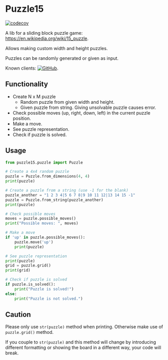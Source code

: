 # Puzzle15

[![codecov](https://codecov.io/gh/EvalVis/Puzzle15/branch/main/graph/badge.svg)](https://codecov.io/gh/EvalVis/Puzzle15)

A lib for a sliding block puzzle game: https://en.wikipedia.org/wiki/15_puzzle.

Allows making custom width and height puzzles.

Puzzles can be randomly generated or given as input.

Known clients: [![GitHub](https://img.shields.io/badge/GitHub-EvalVis/Puzzle15Gym-black?style=flat&logo=github)](https://github.com/EvalVis/Puzzle1Gym).

## Functionality
- Create N x M puzzle
    - Random puzzle from given width and height.
    - Given puzzle from string. Giving unsolvable puzzle causes error.
- Check possible moves (up, right, down, left) in the current puzzle position.
- Make a move.
- See puzzle representation.
- Check if puzzle is solved.

## Usage

```python
from puzzle15.puzzle import Puzzle

# Create a 4x4 random puzzle
puzzle = Puzzle.from_dimensions(4, 4)
print(puzzle)

# Create a puzzle from a string (use -1 for the blank)
puzzle_another = "1 2 3 4|5 6 7 8|9 10 11 12|13 14 15 -1"
puzzle = Puzzle.from_string(puzzle_another)
print(puzzle)

# Check possible moves
moves = puzzle.possible_moves()
print("Possible moves: ", moves)

# Make a move
if 'up' in puzzle.possible_moves():
    puzzle.move('up')
    print(puzzle)

# See puzzle representation
print(puzzle)
grid = puzzle.grid()
print(grid)

# Check if puzzle is solved
if puzzle.is_solved():
    print("Puzzle is solved!")
else:
    print("Puzzle is not solved.")
```

## Caution
Please only use `str(puzzle)` method when printing.
Otherwise make use of `puzzle.grid()` method.

If you couple to `str(puzzle)` and this method will change by introducing different
formatting or showing the board in a different way, your code will break.